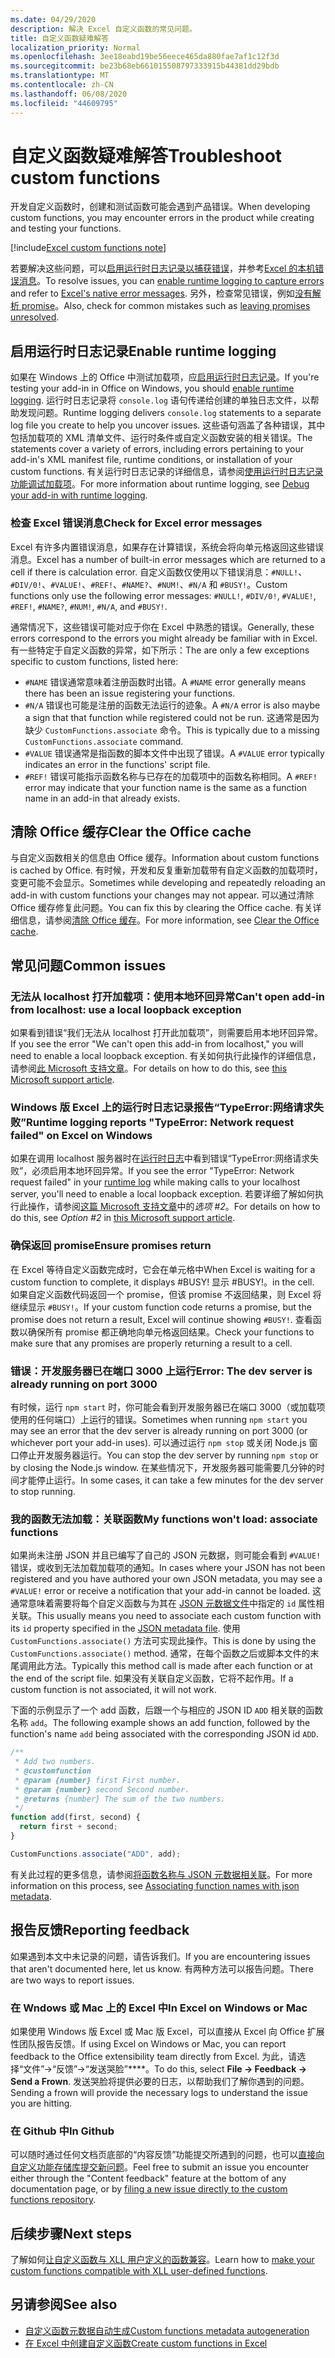 ```yaml
---
ms.date: 04/29/2020
description: 解决 Excel 自定义函数的常见问题。
title: 自定义函数疑难解答
localization_priority: Normal
ms.openlocfilehash: 3ee18eabd19be56eece465da880fae7af1c12f3d
ms.sourcegitcommit: be23b68eb661015508797333915b44381dd29bdb
ms.translationtype: MT
ms.contentlocale: zh-CN
ms.lasthandoff: 06/08/2020
ms.locfileid: "44609795"
---
```

# <a name="troubleshoot-custom-functions"></a><span data-ttu-id="e1757-103">自定义函数疑难解答</span><span class="sxs-lookup"><span data-stu-id="e1757-103">Troubleshoot custom functions</span></span>

<span data-ttu-id="e1757-104">开发自定义函数时，创建和测试函数可能会遇到产品错误。</span><span class="sxs-lookup"><span data-stu-id="e1757-104">When developing custom functions, you may encounter errors in the product while creating and testing your functions.</span></span>

[!include[Excel custom functions note](../includes/excel-custom-functions-note.md)]

<span data-ttu-id="e1757-105">若要解决这些问题，可以[启用运行时日志记录以捕获错误](#enable-runtime-logging)，并参考[Excel 的本机错误消息](#check-for-excel-error-messages)。</span><span class="sxs-lookup"><span data-stu-id="e1757-105">To resolve issues, you can [enable runtime logging to capture errors](#enable-runtime-logging) and refer to [Excel's native error messages](#check-for-excel-error-messages).</span></span> <span data-ttu-id="e1757-106">另外，检查常见错误，例如[没有解析 promise](#ensure-promises-return)。</span><span class="sxs-lookup"><span data-stu-id="e1757-106">Also, check for common mistakes such as [leaving promises unresolved](#ensure-promises-return).</span></span>

## <a name="enable-runtime-logging"></a><span data-ttu-id="e1757-107">启用运行时日志记录</span><span class="sxs-lookup"><span data-stu-id="e1757-107">Enable runtime logging</span></span>

<span data-ttu-id="e1757-108">如果在 Windows 上的 Office 中测试加载项，应[启用运行时日志记录](../testing/runtime-logging.md)。</span><span class="sxs-lookup"><span data-stu-id="e1757-108">If you're testing your add-in in Office on Windows, you should [enable runtime logging](../testing/runtime-logging.md).</span></span> <span data-ttu-id="e1757-109">运行时日志记录将 `console.log` 语句传递给创建的单独日志文件，以帮助发现问题。</span><span class="sxs-lookup"><span data-stu-id="e1757-109">Runtime logging delivers `console.log` statements to a separate log file you create to help you uncover issues.</span></span> <span data-ttu-id="e1757-110">这些语句涵盖了各种错误，其中包括加载项的 XML 清单文件、运行时条件或自定义函数安装的相关错误。</span><span class="sxs-lookup"><span data-stu-id="e1757-110">The statements cover a variety of errors, including errors pertaining to your add-in's XML manifest file, runtime conditions, or installation of your custom functions.</span></span> <span data-ttu-id="e1757-111">有关运行时日志记录的详细信息，请参阅[使用运行时日志记录功能调试加载项](../testing/runtime-logging.md)。</span><span class="sxs-lookup"><span data-stu-id="e1757-111">For more information about runtime logging, see [Debug your add-in with runtime logging](../testing/runtime-logging.md).</span></span>

### <a name="check-for-excel-error-messages"></a><span data-ttu-id="e1757-112">检查 Excel 错误消息</span><span class="sxs-lookup"><span data-stu-id="e1757-112">Check for Excel error messages</span></span>

<span data-ttu-id="e1757-113">Excel 有许多内置错误消息，如果存在计算错误，系统会将向单元格返回这些错误消息。</span><span class="sxs-lookup"><span data-stu-id="e1757-113">Excel has a number of built-in error messages which are returned to a cell if there is calculation error.</span></span> <span data-ttu-id="e1757-114">自定义函数仅使用以下错误消息：`#NULL!`、`#DIV/0!`、`#VALUE!`、`#REF!`、`#NAME?`、`#NUM!`、`#N/A` 和 `#BUSY!`。</span><span class="sxs-lookup"><span data-stu-id="e1757-114">Custom functions only use the following error messages: `#NULL!`, `#DIV/0!`, `#VALUE!`, `#REF!`, `#NAME?`, `#NUM!`, `#N/A`, and `#BUSY!`.</span></span>

<span data-ttu-id="e1757-115">通常情况下，这些错误可能对应于你在 Excel 中熟悉的错误。</span><span class="sxs-lookup"><span data-stu-id="e1757-115">Generally, these errors correspond to the errors you might already be familiar with in Excel.</span></span> <span data-ttu-id="e1757-116">有一些特定于自定义函数的异常，如下所示：</span><span class="sxs-lookup"><span data-stu-id="e1757-116">The are only a few exceptions specific to custom functions, listed here:</span></span>

- <span data-ttu-id="e1757-117">`#NAME` 错误通常意味着注册函数时出错。</span><span class="sxs-lookup"><span data-stu-id="e1757-117">A `#NAME` error generally means there has been an issue registering your functions.</span></span>
- <span data-ttu-id="e1757-118">`#N/A` 错误也可能是注册的函数无法运行的迹象。</span><span class="sxs-lookup"><span data-stu-id="e1757-118">A `#N/A` error is also maybe a sign that that function while registered could not be run.</span></span> <span data-ttu-id="e1757-119">这通常是因为缺少 `CustomFunctions.associate` 命令。</span><span class="sxs-lookup"><span data-stu-id="e1757-119">This is typically due to a missing `CustomFunctions.associate` command.</span></span>
- <span data-ttu-id="e1757-120">`#VALUE` 错误通常是指函数的脚本文件中出现了错误。</span><span class="sxs-lookup"><span data-stu-id="e1757-120">A `#VALUE` error typically indicates an error in the functions' script file.</span></span>
- <span data-ttu-id="e1757-121">`#REF!` 错误可能指示函数名称与已存在的加载项中的函数名称相同。</span><span class="sxs-lookup"><span data-stu-id="e1757-121">A `#REF!` error may indicate that your function name is the same as a function name in an add-in that already exists.</span></span>

## <a name="clear-the-office-cache"></a><span data-ttu-id="e1757-122">清除 Office 缓存</span><span class="sxs-lookup"><span data-stu-id="e1757-122">Clear the Office cache</span></span>

<span data-ttu-id="e1757-123">与自定义函数相关的信息由 Office 缓存。</span><span class="sxs-lookup"><span data-stu-id="e1757-123">Information about custom functions is cached by Office.</span></span> <span data-ttu-id="e1757-124">有时候，开发和反复重新加载带有自定义函数的加载项时，变更可能不会显示。</span><span class="sxs-lookup"><span data-stu-id="e1757-124">Sometimes while developing and repeatedly reloading an add-in with custom functions your changes may not appear.</span></span> <span data-ttu-id="e1757-125">可以通过清除 Office 缓存修复此问题。</span><span class="sxs-lookup"><span data-stu-id="e1757-125">You can fix this by clearing the Office cache.</span></span> <span data-ttu-id="e1757-126">有关详细信息，请参阅[清除 Office 缓存](../testing/clear-cache.md)。</span><span class="sxs-lookup"><span data-stu-id="e1757-126">For more information, see [Clear the Office cache](../testing/clear-cache.md).</span></span>

## <a name="common-issues"></a><span data-ttu-id="e1757-127">常见问题</span><span class="sxs-lookup"><span data-stu-id="e1757-127">Common issues</span></span>

### <a name="cant-open-add-in-from-localhost-use-a-local-loopback-exception"></a><span data-ttu-id="e1757-128">无法从 localhost 打开加载项：使用本地环回异常</span><span class="sxs-lookup"><span data-stu-id="e1757-128">Can't open add-in from localhost: use a local loopback exception</span></span>

<span data-ttu-id="e1757-129">如果看到错误“我们无法从 localhost 打开此加载项”，则需要启用本地环回异常。</span><span class="sxs-lookup"><span data-stu-id="e1757-129">If you see the error "We can't open this add-in from localhost," you will need to enable a local loopback exception.</span></span> <span data-ttu-id="e1757-130">有关如何执行此操作的详细信息，请参阅[此 Microsoft 支持文章](https://support.microsoft.com/help/4490419/local-loopback-exemption-does-not-work)。</span><span class="sxs-lookup"><span data-stu-id="e1757-130">For details on how to do this, see [this Microsoft support article](https://support.microsoft.com/help/4490419/local-loopback-exemption-does-not-work).</span></span>

### <a name="runtime-logging-reports-typeerror-network-request-failed-on-excel-on-windows"></a><span data-ttu-id="e1757-131">Windows 版 Excel 上的运行时日志记录报告“TypeError:网络请求失败”</span><span class="sxs-lookup"><span data-stu-id="e1757-131">Runtime logging reports "TypeError: Network request failed" on Excel on Windows</span></span>

<span data-ttu-id="e1757-132">如果在调用 localhost 服务器时在[运行时日志](custom-functions-troubleshooting.md#enable-runtime-logging)中看到错误“TypeError:网络请求失败”，必须启用本地环回异常。</span><span class="sxs-lookup"><span data-stu-id="e1757-132">If you see the error "TypeError: Network request failed" in your [runtime log](custom-functions-troubleshooting.md#enable-runtime-logging) while making calls to your localhost server, you'll need to enable a local loopback exception.</span></span> <span data-ttu-id="e1757-133">若要详细了解如何执行此操作，请参阅[这篇 Microsoft 支持文章](https://support.microsoft.com/help/4490419/local-loopback-exemption-does-not-work)中的*选项 #2*。</span><span class="sxs-lookup"><span data-stu-id="e1757-133">For details on how to do this, see *Option #2* in [this Microsoft support article](https://support.microsoft.com/help/4490419/local-loopback-exemption-does-not-work).</span></span>

### <a name="ensure-promises-return"></a><span data-ttu-id="e1757-134">确保返回 promise</span><span class="sxs-lookup"><span data-stu-id="e1757-134">Ensure promises return</span></span>

<span data-ttu-id="e1757-135">在 Excel 等待自定义函数完成时，它会在单元格中</span><span class="sxs-lookup"><span data-stu-id="e1757-135">When Excel is waiting for a custom function to complete, it displays #BUSY!</span></span> <span data-ttu-id="e1757-136">显示 #BUSY!。</span><span class="sxs-lookup"><span data-stu-id="e1757-136">in the cell.</span></span> <span data-ttu-id="e1757-137">如果自定义函数代码返回一个 promise，但该 promise 不返回结果，则 Excel 将继续显示 `#BUSY!`。</span><span class="sxs-lookup"><span data-stu-id="e1757-137">If your custom function code returns a promise, but the promise does not return a result, Excel will continue showing `#BUSY!`.</span></span> <span data-ttu-id="e1757-138">查看函数以确保所有 promise 都正确地向单元格返回结果。</span><span class="sxs-lookup"><span data-stu-id="e1757-138">Check your functions to make sure that any promises are properly returning a result to a cell.</span></span>

### <a name="error-the-dev-server-is-already-running-on-port-3000"></a><span data-ttu-id="e1757-139">错误：开发服务器已在端口 3000 上运行</span><span class="sxs-lookup"><span data-stu-id="e1757-139">Error: The dev server is already running on port 3000</span></span>

<span data-ttu-id="e1757-140">有时候，运行 `npm start` 时，你可能会看到开发服务器已在端口 3000（或加载项使用的任何端口）上运行的错误。</span><span class="sxs-lookup"><span data-stu-id="e1757-140">Sometimes when running `npm start` you may see an error that the dev server is already running on port 3000 (or whichever port your add-in uses).</span></span> <span data-ttu-id="e1757-141">可以通过运行 `npm stop` 或关闭 Node.js 窗口停止开发服务器运行。</span><span class="sxs-lookup"><span data-stu-id="e1757-141">You can stop the dev server by running `npm stop` or by closing the Node.js window.</span></span> <span data-ttu-id="e1757-142">在某些情况下，开发服务器可能需要几分钟的时间才能停止运行。</span><span class="sxs-lookup"><span data-stu-id="e1757-142">In some cases, it can take a few minutes for the dev server to stop running.</span></span>

### <a name="my-functions-wont-load-associate-functions"></a><span data-ttu-id="e1757-143">我的函数无法加载：关联函数</span><span class="sxs-lookup"><span data-stu-id="e1757-143">My functions won't load: associate functions</span></span>

<span data-ttu-id="e1757-144">如果尚未注册 JSON 并且已编写了自己的 JSON 元数据，则可能会看到 `#VALUE!` 错误，或收到无法加载加载项的通知。</span><span class="sxs-lookup"><span data-stu-id="e1757-144">In cases where your JSON has not been registered and you have authored your own JSON metadata, you may see a `#VALUE!` error or receive a notification that your add-in cannot be loaded.</span></span> <span data-ttu-id="e1757-145">这通常意味着需要将每个自定义函数与为其在 [JSON 元数据文件](custom-functions-json.md)中指定的 `id` 属性相关联。</span><span class="sxs-lookup"><span data-stu-id="e1757-145">This usually means you need to associate each custom function with its `id` property specified in the [JSON metadata file](custom-functions-json.md).</span></span> <span data-ttu-id="e1757-146">使用 `CustomFunctions.associate()` 方法可实现此操作。</span><span class="sxs-lookup"><span data-stu-id="e1757-146">This is done by using the `CustomFunctions.associate()` method.</span></span> <span data-ttu-id="e1757-147">通常，在每个函数之后或脚本文件的末尾调用此方法。</span><span class="sxs-lookup"><span data-stu-id="e1757-147">Typically this method call is made after each function or at the end of the script file.</span></span> <span data-ttu-id="e1757-148">如果没有关联自定义函数，它将不起作用。</span><span class="sxs-lookup"><span data-stu-id="e1757-148">If a custom function is not associated, it will not work.</span></span>

<span data-ttu-id="e1757-149">下面的示例显示了一个 add 函数，后跟一个与相应的 JSON ID `ADD` 相关联的函数名称 `add`。</span><span class="sxs-lookup"><span data-stu-id="e1757-149">The following example shows an add function, followed by the function's name `add` being associated with the corresponding JSON id `ADD`.</span></span>

```js
/**
 * Add two numbers.
 * @customfunction
 * @param {number} first First number.
 * @param {number} second Second number.
 * @returns {number} The sum of the two numbers.
 */
function add(first, second) {
  return first + second;
}

CustomFunctions.associate("ADD", add);
```

<span data-ttu-id="e1757-150">有关此过程的更多信息，请参阅[将函数名称与 JSON 元数据相关联](../excel/custom-functions-json.md#associating-function-names-with-json-metadata)。</span><span class="sxs-lookup"><span data-stu-id="e1757-150">For more information on this process, see [Associating function names with json metadata](../excel/custom-functions-json.md#associating-function-names-with-json-metadata).</span></span>

## <a name="reporting-feedback"></a><span data-ttu-id="e1757-151">报告反馈</span><span class="sxs-lookup"><span data-stu-id="e1757-151">Reporting feedback</span></span>

<span data-ttu-id="e1757-152">如果遇到本文中未记录的问题，请告诉我们。</span><span class="sxs-lookup"><span data-stu-id="e1757-152">If you are encountering issues that aren't documented here, let us know.</span></span> <span data-ttu-id="e1757-153">有两种方法可以报告问题。</span><span class="sxs-lookup"><span data-stu-id="e1757-153">There are two ways to report issues.</span></span>

### <a name="in-excel-on-windows-or-mac"></a><span data-ttu-id="e1757-154">在 Wndows 或 Mac 上的 Excel 中</span><span class="sxs-lookup"><span data-stu-id="e1757-154">In Excel on Windows or Mac</span></span>

<span data-ttu-id="e1757-155">如果使用 Windows 版 Excel 或 Mac 版 Excel，可以直接从 Excel 向 Office 扩展性团队报告反馈。</span><span class="sxs-lookup"><span data-stu-id="e1757-155">If using Excel on Windows or Mac, you can report feedback to the Office extensibility team directly from Excel.</span></span> <span data-ttu-id="e1757-156">为此，请选择“文件”->“反馈”->“发送哭脸”\*\*\*\*。</span><span class="sxs-lookup"><span data-stu-id="e1757-156">To do this, select **File -> Feedback -> Send a Frown**.</span></span> <span data-ttu-id="e1757-157">发送哭脸将提供必要的日志，以帮助我们了解你遇到的问题。</span><span class="sxs-lookup"><span data-stu-id="e1757-157">Sending a frown will provide the necessary logs to understand the issue you are hitting.</span></span>

### <a name="in-github"></a><span data-ttu-id="e1757-158">在 Github 中</span><span class="sxs-lookup"><span data-stu-id="e1757-158">In Github</span></span>

<span data-ttu-id="e1757-159">可以随时通过任何文档页底部的“内容反馈”功能提交所遇到的问题，也可以[直接向自定义功能存储库提交新问题](https://github.com/OfficeDev/Excel-Custom-Functions/issues)。</span><span class="sxs-lookup"><span data-stu-id="e1757-159">Feel free to submit an issue you encounter either through the "Content feedback" feature at the bottom of any documentation page, or by [filing a new issue directly to the custom functions repository](https://github.com/OfficeDev/Excel-Custom-Functions/issues).</span></span>

## <a name="next-steps"></a><span data-ttu-id="e1757-160">后续步骤</span><span class="sxs-lookup"><span data-stu-id="e1757-160">Next steps</span></span>
<span data-ttu-id="e1757-161">了解如何[让自定义函数与 XLL 用户定义的函数兼容](make-custom-functions-compatible-with-xll-udf.md)。</span><span class="sxs-lookup"><span data-stu-id="e1757-161">Learn how to [make your custom functions compatible with XLL user-defined functions](make-custom-functions-compatible-with-xll-udf.md).</span></span>

## <a name="see-also"></a><span data-ttu-id="e1757-162">另请参阅</span><span class="sxs-lookup"><span data-stu-id="e1757-162">See also</span></span>

* [<span data-ttu-id="e1757-163">自定义函数元数据自动生成</span><span class="sxs-lookup"><span data-stu-id="e1757-163">Custom functions metadata autogeneration</span></span>](custom-functions-json-autogeneration.md)
* [<span data-ttu-id="e1757-164">在 Excel 中创建自定义函数</span><span class="sxs-lookup"><span data-stu-id="e1757-164">Create custom functions in Excel</span></span>](custom-functions-overview.md)
